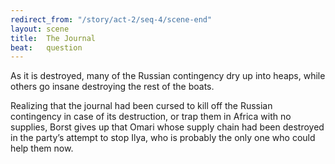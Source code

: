 ```yaml
---
redirect_from: "/story/act-2/seq-4/scene-end"
layout: scene
title:  The Journal
beat:   question
---
```



As it is destroyed, many of the Russian contingency dry up into heaps,
while others go insane destroying the rest of the boats.

Realizing that the journal had been cursed to kill off the Russian contingency in case of its destruction,
or trap them in Africa with no supplies,
Borst gives up that Omari whose supply chain had been destroyed in the party’s attempt to stop Ilya,
who is probably the only one who could help them now.






